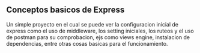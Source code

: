 ## Conceptos basicos de Express 

Un simple proyecto en el cual se puede ver la configuracion inicial de express como el uso de middleware, los setting iniciales, los ruteos y el uso de postman para su comprobacion, ejs como views engine, instalacion de dependencias, entre otras cosas basicas para el funcionamiento.
